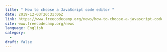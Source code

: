 ```yaml
---
title: " How to choose a JavaScript code editor "
date: 2019-12-03T20:31:06Z
link: https://www.freecodecamp.org/news/how-to-choose-a-javascript-code-editor/?utm_medium=RSS&utm_source=news.12bit.vn
site: www.freecodecamp.org/news
language: English
category:
  -   
draft: false
---
```


